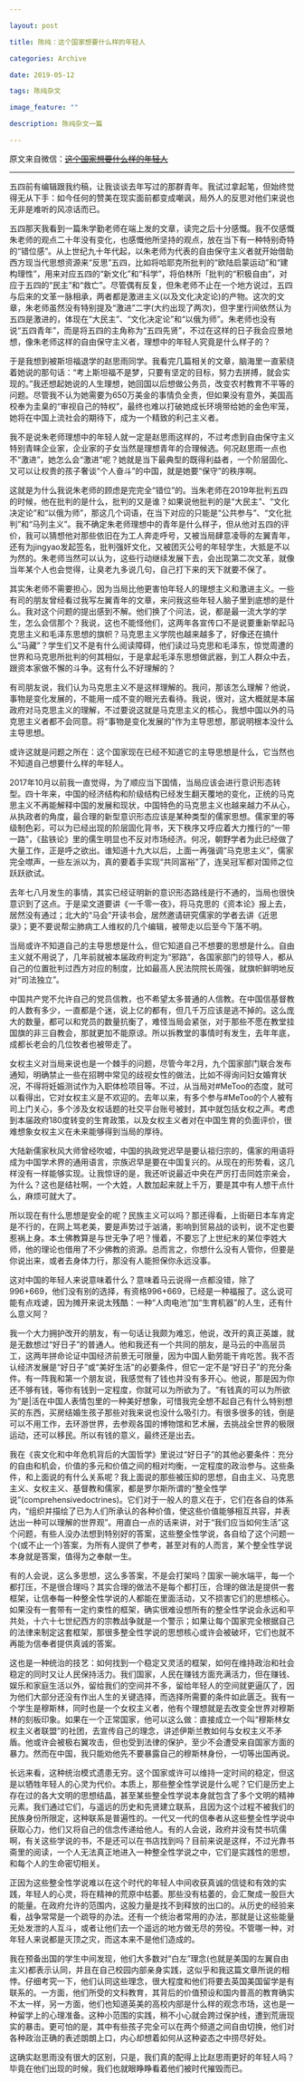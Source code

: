 ```yaml
---

layout: post

title: 陈纯：这个国家想要什么样的年轻人

categories: Archive

date: 2019-05-12

tags: 陈纯杂文

image_feature: ""

description: 陈纯杂文一篇

---
```


原文来自微信：~~[这个国家想要什么样的年轻人](https：//mp.weixin.qq.com/s？__biz=Mzg2NzE4OTY4MA==&mid=2247483667&idx=1&sn=e9386157e2389cb445816661afee0714&chksm=cebe17ccf9c99edac75db46f6ef12fdba2189e1e74cc5d17f4932f501714c9262c22548591d6&mpshare=1&scene=1&srcid=&pass_ticket=THkqgK41HfOL7EixK%2FQPL7Qzdymh2FzlqYLE2ldjxiQ4%2B4RaDdnKVp2IS1GqLcY2#rd)~~

---

五四前有编辑跟我约稿，让我谈谈去年写过的那群青年。我试过拿起笔，但始终觉得无从下手：如今任何的赞美在现实面前都变成嘲讽，局外人的反思对他们来说也无非是难听的风凉话而已。

五四那天我看到一篇朱学勤老师在端上发的文章，读完之后十分感慨。我不仅感慨朱老师的观点二十年没有变化，也感慨他所坚持的观点，放在当下有一种特别奇特的“错位感”。从上世纪九十年代起，以朱老师为代表的自由保守主义者就开始借助西方现当代思想资源来“反思”五四，比如将哈耶克所批判的“欧陆启蒙运动”和“建构理性”，用来对应五四的“新文化”和“科学”，将伯林所「批判的“积极自由”，对应于五四的“民主”和“救亡”。尽管偶有反复，但朱老师不止在一个地方说过，五四与后来的文革一脉相承，两者都是激进主义(以及文化决定论)的产物。这次的文章，朱老师虽然没有特别提及“激进”二字(大约出现了两次)，但字里行间依然认为五四是激进的，体现在“大民主”、“文化决定论”和“以俄为师”。朱老师也没有说“五四青年”，而是将五四的主角称为“五四先贤”，不过在这样的日子我会应景地想，像朱老师这样的自由保守主义者，理想中的年轻人究竟是什么样子的？

于是我想到被斯坦福退学的赵思雨同学。我看完几篇相关的文章，脑海里一直萦绕着她说的那句话：“考上斯坦福不是梦，只要有坚定的目标，努力去拼搏，就会实现的。”我还想起她说的人生理想，她回国以后想做公务员，改变农村教育不平等的问题。尽管我不认为她需要为650万美金的事情负全责，但如果没有意外，美国高校奉为圭臬的“审视自己的特权”，最终也难以打破她成长环境带给她的金色牢笼，她将在中国上流社会的期待下，成为一个精致的利己主义者。

我不是说朱老师理想中的年轻人就一定是赵思雨这样的，不过考虑到自由保守主义特别青睐企业家，企业家的子女当然是理想青年的合理候选。何况赵思雨一点也不“激进”，她怎么会“激进”呢？她就是当下最典型的既得利益者，一个阶层固化、又可以让权贵的孩子奢谈“个人奋斗”的中国，就是她要“保守”的秩序啊。

这就是为什么我说朱老师的顾虑是完完全“错位”的。当朱老师在2019年批判五四的时候，他在批判的是什么，批判的又是谁？如果说他批判的是“大民主”、“文化决定论”和“以俄为师”，那这几个词语，在当下对应的只能是“公共参与”、“文化批判”和“马列主义”。我不确定朱老师理想中的青年是什么样子，但从他对五四的评价，我可以猜想他对那些依旧在为工人奔走呼号，又被当局肆意凌辱的左翼青年，还有为jingyao发起签名，批判强奸文化，又被团灭公号的年轻学生，大抵是不以为然的。朱老师当然可以认为，这些行动继续发展下去，会出现第二次文革，就像当年某个人也会觉得，让臭老九多说几句，自己打下来的天下就要不保了。

其实朱老师不需要担心，因为当局比他更害怕年轻人的理想主义和激进主义。一些有司的朋友曾经看过我写左翼青年的文章，来问我这些年轻人脑子里到底想的是什么。我对这个问题的提出感到不解。他们换了个问法，说，都是最一流大学的学生，怎么会信那个？我说，这也不能怪他们，这两年各宣传口不是说要重新举起马克思主义和毛泽东思想的旗帜？马克思主义学院也越来越多了，好像还在搞什么“马藏”？学生们又不是有什么阅读障碍，他们读过马克思和毛泽东，惊觉周遭的世界和马克思所批判的何其相似，于是拿起毛泽东思想做武器，到工人群众中去，跟资本家做不懈的斗争。这有什么不好理解的？

有司朋友说，我们认为马克思主义不是这样理解的。我问，那该怎么理解？他说，事物是变化发展的，不能用一成不变的眼光去看待。我说，很对，这大概就是本届政府对马克思主义的理解，不过要说这就是马克思主义的核心，我想中国以外的马克思主义者都不会同意。将“事物是变化发展的”作为主导思想，那说明根本没什么主导思想。

或许这就是问题之所在：这个国家现在已经不知道它的主导思想是什么，它当然也不知道自己想要什么样的年轻人。

2017年10月以前我一直觉得，为了顺应当下国情，当局应该会进行意识形态转型。四十年来，中国的经济结构和阶级结构已经发生翻天覆地的变化，正统的马克思主义不再能解释中国的发展和现状，中国特色的马克思主义也越来越力不从心，从执政者的角度，最合理的新型意识形态应该是某种类型的儒家思想。儒家里的等级制色彩，可以为已经出现的阶层固化背书，天下秩序又呼应着大力推行的“一带一路”，《盐铁论》里的儒生明显也不反对市场经济。何况，朝野学者为此已经做了大量工作，正是呼之欲出。谁知道十九大以后，上面一再强调“马克思主义”，儒家完全噤声，一些左派以为，真的要着手实现“共同富裕”了，连吴冠军都对国师之位跃跃欲试。

去年七八月发生的事情，其实已经证明新的意识形态路线是行不通的，当局也很快意识到了这点。于是梁文道要讲《一千零一夜》，将马克思的《资本论》报上去，居然没有通过；北大的“马会”开读书会，居然邀请研究儒家的学者去讲《近思录》；更不要说帮尘肺病工人维权的几个编辑，被带走以后至今下落不明。

当局或许不知道自己的主导思想是什么，但它知道自己不想要的思想是什么。自由主义就不用说了，几年前就被本届政府判定为“邪路”，各国家部门的领导人，都从自己的位置批判过西方对应的制度，比如最高人民法院院长周强，就旗帜鲜明地反对“司法独立”。

中国共产党不允许自己的党员信教，也不希望太多普通的人信教。在中国信基督教的人数有多少，一直都是个迷，说上亿的都有，但几千万应该是逃不掉的。这么庞大的数量，都可以和党员的数量抗衡了，难怪当局会紧张，对于那些不愿在教堂挂国旗的非三自教会，那就更加不能原谅。所以拆教堂的事情时有发生，去年年底，成都长老会的几位牧者也被带走了。

女权主义对当局来说也是一个棘手的问题，尽管今年2月，九个国家部门联合发布通知，明确禁止一些在招聘中常见的歧视女性的做法，比如不得询问妇女婚育状况，不得将妊娠测试作为入职体检项目等。不过，从当局对#MeToo的态度，就可以看得出，它对女权主义是不欢迎的。去年以来，有多个参与#MeToo的个人被有司上门关心，多个涉及女权话题的社交平台账号被封，其中就包括女权之声。考虑到本届政府180度转变的生育政策，以及女权主义者对在中国生育的负面评价，很难想象女权主义在未来能够得到当局的厚待。

大陆新儒家秋风大师曾经吹嘘，中国的执政党迟早是要认祖归宗的，儒家的用语将成为中国学术界的通用语言，宗族迟早是要在中国复兴的。从现在的形势看，这几样没有一样能够实现。让我惊讶的是，我还听说最近中央在严厉打击同姓宗亲会，为什么？这也是结社啊，一个大姓，人数加起来就上千万，要是其中有人想干点什么，麻烦可就大了。

所以现在有什么思想是安全的呢？民族主义可以吗？那还得看，上街砸日本车肯定是不行的，在网上骂老美，要是声势过于汹涌，影响到贸易战的谈判，说不定也要惹祸上身。本土佛教算是与世无争了吧？慢着，不要忘了上世纪末的某位李姓大师，他的理论也借用了不少佛教的资源。总而言之，你想什么没有人管你，但要是你说出来，或者去身体力行，那没有人能担保你永远没事。

这对中国的年轻人来说意味着什么？意味着马云说得一点都没错，除了996+669，他们没有别的选择，有资格996+669，已经是一种福报了。这么说可能有点戏谑，因为摊开来说太残酷：一种“人肉电池”加“生育机器”的人生，还有什么意义阿？

我一个大力拥护改开的朋友，有一句话让我颇为难忘，他说，改开的真正英雄，就是无数想过“好日子”的普通人。他和我还有一个共同的朋友，是马云的中高层员工，这两年拼命论证中国经济前景无可限量，因为中国人勤劳能干肯吃苦。我不否认经济发展是“好日子”或“美好生活”的必要条件，但它一定不是“好日子”的充分条件。有一阵我和第一个朋友说，我感觉有了钱也并没有多开心。他说，那是因为你还不够有钱，等你有钱到一定程度，你就可以为所欲为了。“有钱真的可以为所欲为”是|活在中国人表情包里的一种美好想象，可惜我完全想不起自己有什么特别想买的东西，买房结婚生孩子那些对我来说也没什么吸引力。有很多很多的钱，倒是可以不用工作，去环游世界，去参观各国的博物馆和艺术展，去挑战全世界的极限运动，还可以移民。所以有钱的意义，最终还是出去。

我在《丧文化和中年危机背后的大国哲学》里说过“好日子”的其他必要条件：充分的自由和机会，价值的多元和价值之间的相对均衡，一定程度的政治参与。这些条件，和上面说的有什么关系呢？我上面说的那些被压抑的思想，自由主义、马克思主义、女权主义、基督教和儒家，都是罗尔斯所谓的“整全性学说”(comprehensivedoctrines)。它们对于一般人的意义在于，它们在各自的体系内，“组织并描绘了已为人们所承认的各种价值，使这些价值能够相互共容，并表达出一种可以理解的世界观”。用直白一点的话来讲，对于“我们应当如何生活”这个问题，有些人没办法想到特别好的答案，这些整全性学说，各自给了这个问题一个(或不止一个)答案，为所有人提供了参考，甚至对有的人而言，某个整全性学说本身就是答案，值得为之奉献一生。

有的人会说，这么多思想，这么多答案，不是会打架吗？国家一碗水端平，每一个都打压，不是很合理吗？其实合理的做法不是每个都打压，合理的做法是提供一套框架，让信奉每一种整全性学说的人都能在里面活动，又不损害它们的思想核心。如果没有一套带有一定约束性的框架，确实很难设想所有的整全性学说会永远和平共处，十六十七世纪西方的宗教战争就是一个警示；如果让每个国家完全根据自己的法律来制定这套框架，那很多整全性学说的思想核心或许会被破坏，它们也就不再能为信奉者提供真诚的答案。

这也是一种统治的技艺：如何找到一个稳定又灵活的框架，如何在维持政治和社会稳定的同时又让人民保持活力。我们国家，人民在赚钱方面充满活力，但在赚钱、娱乐和家庭生活以外，留给我们的空间并不多，留给年轻人的空间就更逼仄了，因为他们大部分还没有作出人生的关键选择，而选择所需要的条件如此匮乏。我有一个学生是穆斯林，同时也是一个女权主义者，他有个理想就是去改变全世界对穆斯林的刻板印象。如果在一个正常国家，他可以这么做：直接成立一个叫“穆斯林女权主义者联盟”的社团，去宣传自己的理念，讲述伊斯兰教如何与女权主义不矛盾。他或许会被极右翼攻击，但也受到法律的保护，至少不会遭受来自国家方面的暴力。然而在中国，我只能劝他先不要暴露自己的穆斯林身份，一切等出国再说。

长远来看，这种统治模式遗患无穷。这个国家或许可以维持一定时间的稳定，但这是以牺牲年轻人的心灵为代价。本质上，那些整全性学说是什么呢？它们是历史上存在过的各大文明的思想结晶，甚至某些整全性学说本身就包含了多个文明的精神元素。我们通过它们，与遥远的历史和先贤建立联系，且因为这个过程不被我们的民族身份所限定，这种联系是普遍性的。一代又一代的信奉者从这些整全性学说中获取心力，他们又将自己的信念传递给他人。有的人会说，政府并没有焚书坑儒啊，有关这些学说的书，不是还可以在书店找到吗？目前来说是这样，不过光靠书斋里的阅读，一个人无法真正地进入一种整全性学说之中，它们是实践性的思想，和每个人的生命密切相关。

正因为这些整全性学说难以在这个时代的年轻人中间收获真诚的信徒和有效的实践，年轻人的心灵，将在精神的荒原中枯萎。那些没有枯萎的，会汇聚成一股巨大的能量。在政府允许的范围内，这股力量是找不到释放的出口的。从历史的经验来看，战争常常是一个疏导的办法。还有一个统治者常用的办法，那就是让这些能量无处发泄的人互斗，或者让他们去一个遥远的地方做无尽的劳役。不管哪一种，对年轻人来说都是灭顶之灾，而这本来不是他们造成的。

我在预备出国的学生中间发现，他们大多数对“白左”理念(也就是美国的左翼自由主义)都表示认同，并且在自己校园内部亲身实践，这似乎和我这篇文章所说的相悖。仔细考究一下，他们认同这些理念，很大程度和他们将要去英国美国留学是有联系的。一方面，他们所受的文科教育，其背后的价值预设和国内普高的教育确实不太一样，另一方面，他们也知道英美的高校内部是什么样的观念市场，这也是一种留学上的心理准备。这种小范围的实践，稍不小心就会跨过保护线，遭到荒唐现实的暴击。更可怕的是，其中有些孩子完全可以在两个频道之间自由切换，他们对各种政治正确的表述朗朗上口，内心却想着如何从这种姿态之中捞尽好处。

这确实赵思雨没有很大的区别，只是，我们真的配得上比赵思雨更好的年轻人吗？毕竟在他们出现的时候，我们也就眼睁睁看着他们被时代摧毁而已。
